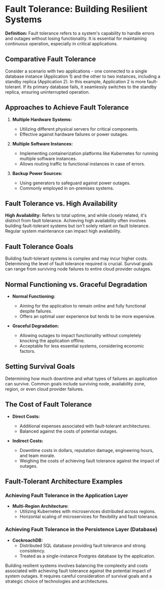 # Fault Tolerance: Building Resilient Systems

**Definition:** Fault tolerance refers to a system's capability to handle errors and outages without losing functionality. It is essential for maintaining continuous operation, especially in critical applications.

## Comparative Fault Tolerance

Consider a scenario with two applications - one connected to a single database instance (Application 1) and the other to two instances, including a standby replica (Application 2). In this example, Application 2 is more fault-tolerant. If its primary database fails, it seamlessly switches to the standby replica, ensuring uninterrupted operation.

## Approaches to Achieve Fault Tolerance

1. **Multiple Hardware Systems:**
    
    - Utilizing different physical servers for critical components.
    - Effective against hardware failures or power outages.

2. **Multiple Software Instances:**
    
    - Implementing containerization platforms like Kubernetes for running multiple software instances.
    - Allows routing traffic to functional instances in case of errors.

3. **Backup Power Sources:**
    
    - Using generators to safeguard against power outages.
    - Commonly employed in on-premises systems.

## Fault Tolerance vs. High Availability

**High Availability:** Refers to total uptime, and while closely related, it's distinct from fault tolerance. Achieving high availability often involves building fault-tolerant systems but isn't solely reliant on fault tolerance. Regular system maintenance can impact high availability.

## Fault Tolerance Goals

Building fault-tolerant systems is complex and may incur higher costs. Determining the level of fault tolerance required is crucial. Survival goals can range from surviving node failures to entire cloud provider outages.

## Normal Functioning vs. Graceful Degradation

- **Normal Functioning:**
    
    - Aiming for the application to remain online and fully functional despite failures.
    - Offers an optimal user experience but tends to be more expensive.

- **Graceful Degradation:**
    
    - Allowing outages to impact functionality without completely knocking the application offline.
    - Acceptable for less essential systems, considering economic factors.

## Setting Survival Goals

Determining how much downtime and what types of failures an application can survive. Common goals include surviving node, availability zone, region, or even cloud provider failures.

## The Cost of Fault Tolerance

- **Direct Costs:**
    
    - Additional expenses associated with fault-tolerant architectures.
    - Balanced against the costs of potential outages.

- **Indirect Costs:**
    
    - Downtime costs in dollars, reputation damage, engineering hours, and team morale.
    - Weighing the costs of achieving fault tolerance against the impact of outages.

## Fault-Tolerant Architecture Examples

### Achieving Fault Tolerance in the Application Layer

- **Multi-Region Architecture:**
    - Utilizing Kubernetes with microservices distributed across regions.
    - Horizontal scaling of microservices for flexibility and fault tolerance.

### Achieving Fault Tolerance in the Persistence Layer (Database)

- **CockroachDB:**
    - Distributed SQL database providing fault tolerance and strong consistency.
    - Treated as a single-instance Postgres database by the application.

Building resilient systems involves balancing the complexity and costs associated with achieving fault tolerance against the potential impact of system outages. It requires careful consideration of survival goals and a strategic choice of technologies and architectures.